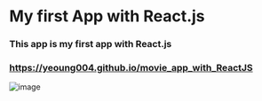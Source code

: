 # My first App with React.js
### This app is my first app with React.js
### https://yeoung004.github.io/movie_app_with_ReactJS

![image](https://user-images.githubusercontent.com/67312562/140643877-373cd74d-094a-4d1c-9ff7-f0a14e6743d2.png)
